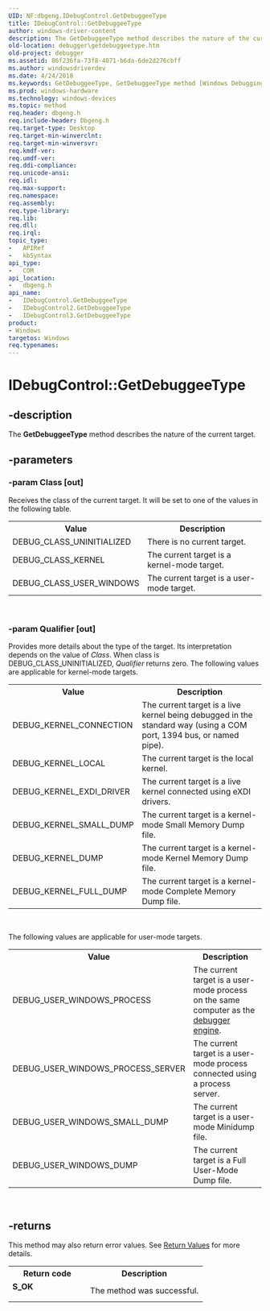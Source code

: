 ```yaml
---
UID: NF:dbgeng.IDebugControl.GetDebuggeeType
title: IDebugControl::GetDebuggeeType
author: windows-driver-content
description: The GetDebuggeeType method describes the nature of the current target.
old-location: debugger\getdebuggeetype.htm
old-project: debugger
ms.assetid: 86f236fa-73f8-4071-b6da-6de2d276cbff
ms.author: windowsdriverdev
ms.date: 4/24/2018
ms.keywords: GetDebuggeeType, GetDebuggeeType method [Windows Debugging], GetDebuggeeType method [Windows Debugging],IDebugControl interface, GetDebuggeeType method [Windows Debugging],IDebugControl2 interface, GetDebuggeeType method [Windows Debugging],IDebugControl3 interface, IDebugControl interface [Windows Debugging],GetDebuggeeType method, IDebugControl.GetDebuggeeType, IDebugControl2 interface [Windows Debugging],GetDebuggeeType method, IDebugControl2::GetDebuggeeType, IDebugControl3 interface [Windows Debugging],GetDebuggeeType method, IDebugControl3::GetDebuggeeType, IDebugControl::GetDebuggeeType, IDebugControl_4179686c-b047-41f5-98cc-28f2c6bd852d.xml, dbgeng/IDebugControl2::GetDebuggeeType, dbgeng/IDebugControl3::GetDebuggeeType, dbgeng/IDebugControl::GetDebuggeeType, debugger.getdebuggeetype
ms.prod: windows-hardware
ms.technology: windows-devices
ms.topic: method
req.header: dbgeng.h
req.include-header: Dbgeng.h
req.target-type: Desktop
req.target-min-winverclnt: 
req.target-min-winversvr: 
req.kmdf-ver: 
req.umdf-ver: 
req.ddi-compliance: 
req.unicode-ansi: 
req.idl: 
req.max-support: 
req.namespace: 
req.assembly: 
req.type-library: 
req.lib: 
req.dll: 
req.irql: 
topic_type:
-	APIRef
-	kbSyntax
api_type:
-	COM
api_location:
-	dbgeng.h
api_name:
-	IDebugControl.GetDebuggeeType
-	IDebugControl2.GetDebuggeeType
-	IDebugControl3.GetDebuggeeType
product:
- Windows
targetos: Windows
req.typenames: 
---
```


# IDebugControl::GetDebuggeeType


## -description


The <b>GetDebuggeeType</b> method describes the nature of the current target.


## -parameters




### -param Class [out]

Receives the class of the current target.  It will be set to one of the values in the following table.

<table>
<tr>
<th>Value</th>
<th>Description</th>
</tr>
<tr>
<td>
DEBUG_CLASS_UNINITIALIZED

</td>
<td>
There is no current target.

</td>
</tr>
<tr>
<td>
DEBUG_CLASS_KERNEL

</td>
<td>
The current target is a kernel-mode target.

</td>
</tr>
<tr>
<td>
DEBUG_CLASS_USER_WINDOWS

</td>
<td>
The current target is a user-mode target.

</td>
</tr>
</table>
 


### -param Qualifier [out]

Provides more details about the type of the target.  Its interpretation depends on the value of <i>Class</i>.  When class is DEBUG_CLASS_UNINITIALIZED, <i>Qualifier</i> returns zero.  The following values are applicable for kernel-mode targets.

<table>
<tr>
<th>Value</th>
<th>Description</th>
</tr>
<tr>
<td>
DEBUG_KERNEL_CONNECTION

</td>
<td>
The current target is a live kernel being debugged in the standard way (using a COM port, 1394 bus, or named pipe).

</td>
</tr>
<tr>
<td>
DEBUG_KERNEL_LOCAL

</td>
<td>
The current target is the local kernel.

</td>
</tr>
<tr>
<td>
DEBUG_KERNEL_EXDI_DRIVER

</td>
<td>
The current target is a live kernel connected using eXDI drivers.

</td>
</tr>
<tr>
<td>
DEBUG_KERNEL_SMALL_DUMP

</td>
<td>
The current target is a kernel-mode Small Memory Dump file.

</td>
</tr>
<tr>
<td>
DEBUG_KERNEL_DUMP

</td>
<td>
The current target is a kernel-mode Kernel Memory Dump file.

</td>
</tr>
<tr>
<td>
DEBUG_KERNEL_FULL_DUMP

</td>
<td>
The current target is a kernel-mode Complete Memory Dump file.

</td>
</tr>
</table>
 

The following values are applicable for user-mode targets.

<table>
<tr>
<th>Value</th>
<th>Description</th>
</tr>
<tr>
<td>
DEBUG_USER_WINDOWS_PROCESS

</td>
<td>
The current target is a user-mode process on the same computer as the <a href="https://msdn.microsoft.com/fa52a1f0-9397-48a5-acbd-ce5347c0baef">debugger engine</a>.

</td>
</tr>
<tr>
<td>
DEBUG_USER_WINDOWS_PROCESS_SERVER

</td>
<td>
The current target is a user-mode process connected using a process server.

</td>
</tr>
<tr>
<td>
DEBUG_USER_WINDOWS_SMALL_DUMP

</td>
<td>
The current target is a user-mode Minidump file.

</td>
</tr>
<tr>
<td>
DEBUG_USER_WINDOWS_DUMP

</td>
<td>
The current target is a Full User-Mode Dump file.

</td>
</tr>
</table>
 


## -returns



This method may also return error values.  See <a href="https://msdn.microsoft.com/713f3ee2-2f5b-415e-9908-90f5ae428b43">Return Values</a> for more details.

<table>
<tr>
<th>Return code</th>
<th>Description</th>
</tr>
<tr>
<td width="40%">
<dl>
<dt><b>S_OK</b></dt>
</dl>
</td>
<td width="60%">
The method was successful.

</td>
</tr>
</table>
 



